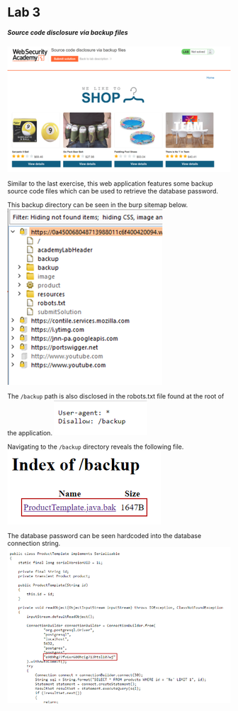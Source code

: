 # Lab 3
##### Source code disclosure via backup files

![1](assets/1.png)

Similar to the last exercise, this web application features some backup source code files which can be used to retrieve the database password.

This backup directory can be seen in the burp sitemap below.
![2](assets/2.png)

The `/backup` path is also disclosed in the robots.txt file found at the root of the application.
![3](assets/3.png)

Navigating to the `/backup` directory reveals the following file.
![4](assets/4.png)

The database password can be seen hardcoded into the database connection string.
![5](assets/5.png)
